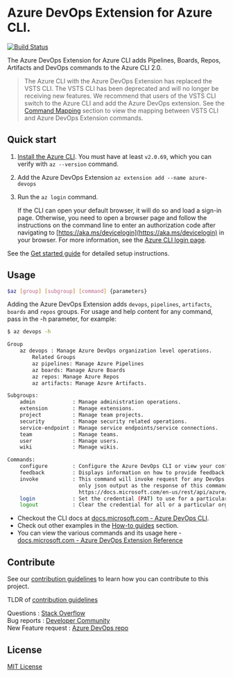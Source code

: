 # Azure DevOps Extension for Azure CLI.

[![Build Status](https://dev.azure.com/ms/azure-devops-cli-extension/_apis/build/status/Azure%20DevOps%20CLI%20-%20Merge%20GitHub?branchName=master)](https://dev.azure.com/ms/azure-devops-cli-extension/_build/latest?definitionId=39&branchName=master)

The Azure DevOps Extension for Azure CLI adds Pipelines, Boards, Repos, Artifacts and DevOps commands to the Azure CLI 2.0.

> The Azure CLI with the Azure DevOps Extension has replaced the VSTS CLI. The VSTS CLI has been deprecated and will no longer be receiving new features. We recommend that users of the VSTS CLI switch to the Azure CLI and add the Azure DevOps extension. See the [Command Mapping](/doc/command_mapping.md) section to view the mapping between VSTS CLI and Azure DevOps Extension commands.

## Quick start

1. [Install the Azure CLI](https://docs.microsoft.com/cli/azure/install-azure-cli). You must have at least `v2.0.69`, which you can verify with `az --version` command.

1. Add the Azure DevOps Extension `az extension add --name azure-devops`

1. Run the `az login` command.

   If the CLI can open your default browser, it will do so and load a sign-in page. Otherwise, you need to open a
   browser page and follow the instructions on the command line to enter an authorization code after navigating to
   [https://aka.ms/devicelogin](https://aka.ms/devicelogin) in your browser. For more information, see the
   [Azure CLI login page](https://docs.microsoft.com/cli/azure/authenticate-azure-cli).

See the [Get started guide](https://docs.microsoft.com/azure/devops/cli/get-started?view=azure-devops) for detailed setup instructions.

## Usage

```bash
$az [group] [subgroup] [command] {parameters}
```

Adding the Azure DevOps Extension adds `devops`, `pipelines`, `artifacts`, `boards` and `repos` groups.
For usage and help content for any command, pass in the -h parameter, for example:

```bash
$ az devops -h

Group
    az devops : Manage Azure DevOps organization level operations.
        Related Groups
        az pipelines: Manage Azure Pipelines
        az boards: Manage Azure Boards
        az repos: Manage Azure Repos
        az artifacts: Manage Azure Artifacts.

Subgroups:
    admin            : Manage administration operations.
    extension        : Manage extensions.
    project          : Manage team projects.
    security         : Manage security related operations.
    service-endpoint : Manage service endpoints/service connections.
    team             : Manage teams.
    user             : Manage users.
    wiki             : Manage wikis.

Commands:
    configure        : Configure the Azure DevOps CLI or view your configuration.
    feedback         : Displays information on how to provide feedback to the Azure DevOps CLI team.
    invoke           : This command will invoke request for any DevOps area and resource. Please use
                       only json output as the response of this command is not fixed. Helpful docs -
                       https://docs.microsoft.com/en-us/rest/api/azure/devops/.
    login            : Set the credential (PAT) to use for a particular organization.
    logout           : Clear the credential for all or a particular organization.
```

- Checkout the CLI docs at [docs.microsoft.com - Azure DevOps CLI](https://docs.microsoft.com/azure/devops/cli/).
- Check out other examples in the [How-to guides](https://docs.microsoft.com/azure/devops/cli/?view=azure-devops#how-to-guides) section.
- You can view the various commands and its usage here - [docs.microsoft.com - Azure DevOps Extension Reference](https://docs.microsoft.com/en-us/cli/azure/devops?view=azure-cli-latest)

## Contribute

See our [contribution guidelines](CONTRIBUTING.md) to learn how you can contribute to this project.

TLDR of [contribution guidelines](CONTRIBUTING.md) <br/>

Questions : [Stack Overflow](https://stackoverflow.com/questions/tagged/azure-devops) <br/>
Bug reports : [Developer Community](https://developercommunity.visualstudio.com/spaces/21/index.html) <br/>
New Feature request : [Azure DevOps repo](https://github.com/Microsoft/azure-devops-cli-extension/issues/new/choose) <br/>

## License

[MIT License](LICENSE)
